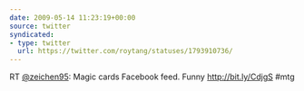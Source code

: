 ```yaml
---
date: 2009-05-14 11:23:19+00:00
source: twitter
syndicated:
- type: twitter
  url: https://twitter.com/roytang/statuses/1793910736/
---
```


RT [@zeichen95](https://twitter.com/zeichen95/): Magic cards Facebook feed. Funny http://bit.ly/CdjgS #mtg